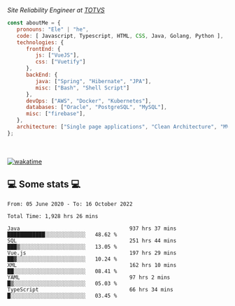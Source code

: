 <p><em>Site Reliability Engineer at <a href="https://www.totvs.com/">TOTVS</a></br>
</em></p>


```javascript
const aboutMe = {
   pronouns: "Ele" | "he",
   code: [ Javascript, Typescript, HTML, CSS, Java, Golang, Python ],
   technologies: {
      frontEnd: {
         js: ["VueJS"],
         css: ["Vuetify"]
      },
      backEnd: {
         java: ["Spring", "Hibernate", "JPA"],
         misc: ["Bash", "Shell Script"]
      },
      devOps: ["AWS", "Docker", "Kubernetes"],
      databases: ["Oracle", "PostgreSQL", "MySQL"],
      misc: ["firebase"],
   },
   architecture: ["Single page applications", "Clean Architecture", "MVC", "Microservices"],
};
```
</br></br>
[![wakatime](https://wakatime.com/badge/user/a3a8ed06-d304-4d6b-bc86-4adc418cdea7.svg)](https://wakatime.com/@a3a8ed06-d304-4d6b-bc86-4adc418cdea7)
<h2>💻 Some stats 💻</h2>

<!--START_SECTION:waka-->

```text
From: 05 June 2020 - To: 16 October 2022

Total Time: 1,928 hrs 26 mins

Java                                   937 hrs 37 mins ████████████░░░░░░░░░░░░░   48.62 %
SQL                                    251 hrs 44 mins ███▒░░░░░░░░░░░░░░░░░░░░░   13.05 %
Vue.js                                 197 hrs 29 mins ██▓░░░░░░░░░░░░░░░░░░░░░░   10.24 %
XML                                    162 hrs 10 mins ██░░░░░░░░░░░░░░░░░░░░░░░   08.41 %
YAML                                   97 hrs 2 mins   █▒░░░░░░░░░░░░░░░░░░░░░░░   05.03 %
TypeScript                             66 hrs 34 mins  █░░░░░░░░░░░░░░░░░░░░░░░░   03.45 %
```

<!--END_SECTION:waka-->
